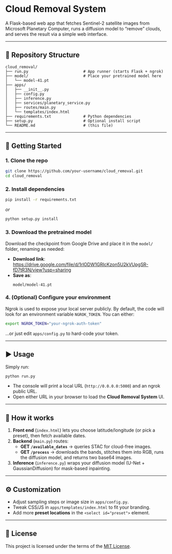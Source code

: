 # Cloud Removal System

A Flask-based web app that fetches Sentinel-2 satellite images from Microsoft Planetary Computer, runs a diffusion model to “remove” clouds, and serves the result via a simple web interface.

---

## 📁 Repository Structure

```
cloud_removal/
├── run.py                        # App runner (starts Flask + ngrok)
├── model/                        # Place your pretrained model here
│   └── model-41.pt
├── apps/
│   ├── __init__.py
│   ├── config.py
│   ├── inference.py
│   ├── services/planetary_service.py
│   ├── routes/main.py
│   └── templates/index.html
├── requirements.txt              # Python dependencies
├── setup.py                      # Optional install script
└── README.md                     # (this file)
```

---

## 🚀 Getting Started

### 1. Clone the repo

```bash
git clone https://github.com/your-username/cloud_removal.git
cd cloud_removal
```

### 2. Install dependencies

```bash
pip install -r requirements.txt
```

_or_

```bash
python setup.py install
```

### 3. Download the pretrained model

Download the checkpoint from Google Drive and place it in the `model/` folder, renaming as needed:

- **Download link**:  
  https://drive.google.com/file/d/1rlODW1GRIcKzon5U2kVUpgSR-fD7tR3N/view?usp=sharing  
- **Save as**:  
  ```
  model/model-41.pt
  ```

### 4. (Optional) Configure your environment

Ngrok is used to expose your local server publicly. By default, the code will look for an environment variable `NGROK_TOKEN`. You can either:

```bash
export NGROK_TOKEN="your-ngrok-auth-token"
```

…or just edit `apps/config.py` to hard-code your token.

---

## ▶️ Usage

Simply run:

```bash
python run.py
```

- The console will print a local URL (`http://0.0.0.0:5000`) and an ngrok public URL.
- Open either URL in your browser to load the **Cloud Removal System** UI.

---

## 🔧 How it works

1. **Front end** (`index.html`) lets you choose latitude/longitude (or pick a preset), then fetch available dates.
2. **Backend** (`main.py`) routes:
   - **GET `/available_dates`** → queries STAC for cloud-free images.
   - **GET `/process`** → downloads the bands, stitches them into RGB, runs the diffusion model, and returns two base64 images.
3. **Inference** (`inference.py`) wraps your diffusion model (U-Net + GaussianDiffusion) for mask-based inpainting.

---

## ⚙️ Customization

- Adjust sampling steps or image size in `apps/config.py`.
- Tweak CSS/JS in `apps/templates/index.html` to fit your branding.
- Add more **preset locations** in the `<select id="preset">` element.

---

## 📜 License

This project is licensed under the terms of the [MIT License](LICENSE).
